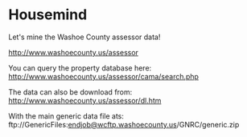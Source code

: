 Housemind
=========

Let's mine the Washoe County assessor data!

http://www.washoecounty.us/assessor

You can query the property database here: http://www.washoecounty.us/assessor/cama/search.php

The data can also be download from: http://www.washoecounty.us/assessor/dl.htm

With the main generic data file ats: ftp://GenericFiles:endjob@wcftp.washoecounty.us/GNRC/generic.zip


